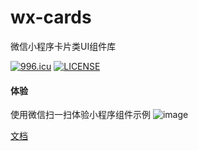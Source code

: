 # wx-cards

微信小程序卡片类UI组件库

[![996.icu](https://img.shields.io/badge/link-996.icu-red.svg)](https://996.icu) [![LICENSE](https://img.shields.io/badge/license-Anti%20996-blue.svg)](https://github.com/996icu/996.ICU/blob/master/LICENSE)



#### 体验
使用微信扫一扫体验小程序组件示例
![image](https://user-images.githubusercontent.com/23134442/56375252-9e4bc580-6237-11e9-8371-5b3f540c795e.png)


[文档](https://github.com/katherine0325/katherine0325.github.io/issues/25)
